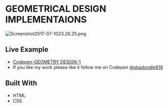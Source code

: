 # GEOMETRICAL DESIGN IMPLEMENTAIONS

![Screenshot2017-07-1023.26.25.png](http://i.imgrpost.com/imgr/2017/07/10/Screenshot2017-07-1023.26.25.png)

## Live Example

* [Codepen-GEOMETRY DESIGN-1](https://codepen.io/skadoodle619/full/OgaPvv)
* If you like my work please like it follow me on Codepen [@skadoodle619](https://codepen.io/skadoodle619/)

## Built With

* HTML
* CSS
